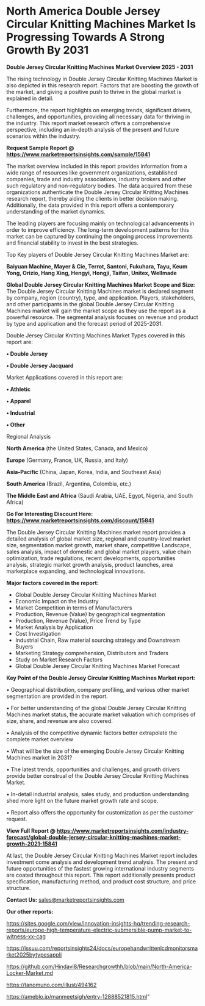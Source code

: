 # North America Double Jersey Circular Knitting Machines Market Is Progressing Towards A Strong Growth By 2031

<Strong> Double Jersey Circular Knitting Machines Market Overview 2025 - 2031</strong>

The rising technology in Double Jersey Circular Knitting Machines Market is also depicted in this research report. Factors that are boosting the growth of the market, and giving a positive push to thrive in the global market is explained in detail.

Furthermore, the report highlights on emerging trends, significant drivers, challenges, and opportunities, providing all necessary data for thriving in the industry. This report market research offers a comprehensive perspective, including an in-depth analysis of the present and future scenarios within the industry.

<strong>Request Sample Report @ <a href=https://www.marketreportsinsights.com/sample/15841>https://www.marketreportsinsights.com/sample/15841</a></strong>

The market overview included in this report provides information from a wide range of resources like government organizations, established companies, trade and industry associations, industry brokers and other such regulatory and non-regulatory bodies. The data acquired from these organizations authenticate the Double Jersey Circular Knitting Machines research report, thereby aiding the clients in better decision making. Additionally, the data provided in this report offers a contemporary understanding of the market dynamics.

The leading players are focusing mainly on technological advancements in order to improve efficiency. The long-term development patterns for this market can be captured by continuing the ongoing process improvements and financial stability to invest in the best strategies.

Top Key players of Double Jersey Circular Knitting Machines Market are:

<strong>Baiyuan Machine, Mayer & Cie, Terrot, Santoni, Fukuhara, Tayu, Keum Yong, Orizio, Hang Xing, Hengyi, Hongji, Taifan, Unitex, Wellmade</strong>

<strong><b>Global Double Jersey Circular Knitting Machines Market Scope and Size:</b></strong>
The Double Jersey Circular Knitting Machines market is declared segment by company, region (country), type, and application. Players, stakeholders, and other participants in the global Double Jersey Circular Knitting Machines market will gain the market scope as they use the report as a powerful resource. The segmental analysis focuses on revenue and product by type and application and the forecast period of 2025-2031.

Double Jersey Circular Knitting Machines Market Types covered in this report are:

<strong>• Double Jersey

• Double Jersey Jacquard</strong>

Market Applications covered in this report are:

<strong>• Athletic

• Apparel

• Industrial

• Other</strong> 

Regional Analysis

<strong>North America</strong> (the United States, Canada, and Mexico)

<strong>Europe</strong> (Germany, France, UK, Russia, and Italy)

<strong>Asia-Pacific</strong> (China, Japan, Korea, India, and Southeast Asia)

<strong>South America</strong> (Brazil, Argentina, Colombia, etc.)

<strong>The Middle East and Africa</strong> (Saudi Arabia, UAE, Egypt, Nigeria, and South Africa)

<strong>Go For Interesting Discount Here: <a href=https://www.marketreportsinsights.com/discount/15841>https://www.marketreportsinsights.com/discount/15841</a></strong>

The Double Jersey Circular Knitting Machines market report provides a detailed analysis of global market size, regional and country-level market size, segmentation market growth, market share, competitive Landscape, sales analysis, impact of domestic and global market players, value chain optimization, trade regulations, recent developments, opportunities analysis, strategic market growth analysis, product launches, area marketplace expanding, and technological innovations.

<strong><b>Major factors covered in the report:</b></strong>
<ul>
  <li>Global Double Jersey Circular Knitting Machines Market </li>
  <li>Economic Impact on the Industry</li>
  <li>Market Competition in terms of Manufacturers</li>
  <li>Production, Revenue (Value) by geographical segmentation</li>
  <li>Production, Revenue (Value), Price Trend by Type</li>
  <li>Market Analysis by Application</li>
  <li>Cost Investigation</li>
  <li>Industrial Chain, Raw material sourcing strategy and Downstream Buyers</li>
  <li>Marketing Strategy comprehension, Distributors and Traders</li>
  <li>Study on Market Research Factors</li>
  <li>Global Double Jersey Circular Knitting Machines Market Forecast</li>
</ul>

<strong><b>Key Point of the Double Jersey Circular Knitting Machines Market report:</b></strong>

• Geographical distribution, company profiling, and various other market segmentation are provided in the report.

• For better understanding of the global Double Jersey Circular Knitting Machines market status, the accurate market valuation which comprises of size, share, and revenue are also covered.

• Analysis of the competitive dynamic factors better extrapolate the complete market overview

• What will be the size of the emerging Double Jersey Circular Knitting Machines market in 2031?

• The latest trends, opportunities and challenges, and growth drivers provide better construal of the Double Jersey Circular Knitting Machines Market.

• In-detail industrial analysis, sales study, and production understanding shed more light on the future market growth rate and scope.

• Report also offers the opportunity for customization as per the customer request.

<strong><b>View Full Report @ <a href=https://www.marketreportsinsights.com/industry-forecast/global-double-jersey-circular-knitting-machines-market-growth-2021-15841>https://www.marketreportsinsights.com/industry-forecast/global-double-jersey-circular-knitting-machines-market-growth-2021-15841</a></b></strong>


At last, the Double Jersey Circular Knitting Machines Market report includes investment come analysis and development trend analysis. The present and future opportunities of the fastest growing international industry segments are coated throughout this report. This report additionally presents product specification, manufacturing method, and product cost structure, and price structure.

<strong>Contact Us:</strong>
sales@marketreportsinsights.com

<strong>Our other reports:</strong>

<a href=https://sites.google.com/view/innovation-insights-hq/trending-research-reports/europe-high-temperature-electric-submersible-pump-market-to-witness-xx-cag>https://sites.google.com/view/innovation-insights-hq/trending-research-reports/europe-high-temperature-electric-submersible-pump-market-to-witness-xx-cag</a>

<a href=https://issuu.com/reportsinsights24/docs/europehandwrittenlcdmonitorsmarket2025bytypesappli>https://issuu.com/reportsinsights24/docs/europehandwrittenlcdmonitorsmarket2025bytypesappli</a>

<a href=https://github.com/Hindavi8/Researchgrowthh/blob/main/North-America-Locker-Market.md>https://github.com/Hindavi8/Researchgrowthh/blob/main/North-America-Locker-Market.md</a>

<a href=https://tanomuno.com/illust/494162>https://tanomuno.com/illust/494162</a>

<a href=https://ameblo.jp/manmeetsigh/entry-12888521815.html>https://ameblo.jp/manmeetsigh/entry-12888521815.html</a>"
